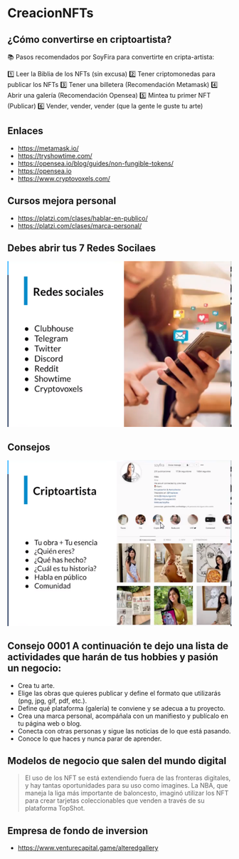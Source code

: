 # CreacionNFTs

## ¿Cómo convertirse en criptoartista?

📚 Pasos recomendados por SoyFira para convertirte en cripta-artista:

1️⃣ Leer la Biblia de los NFTs (sin excusa)
2️⃣ Tener criptomonedas para publicar los NFTs
3️⃣ Tener una billetera (Recomendación Metamask)
4️⃣ Abrir una galería (Recomendación Opensea)
5️⃣ Mintea tu primer NFT (Publicar)
6️⃣ Vender, vender, vender (que la gente le guste tu arte)


## Enlaces 

- https://metamask.io/
- https://tryshowtime.com/
- https://opensea.io/blog/guides/non-fungible-tokens/ 
- https://opensea.io
- https://www.cryptovoxels.com/

## Cursos mejora personal 
- https://platzi.com/clases/hablar-en-publico/
- https://platzi.com/clases/marca-personal/

## Debes abrir tus 7 Redes Socilaes 

![redes](./info/redes.png )


## Consejos 

![redes](./info/redes02.png )


## Consejo 0001 A continuación te dejo una lista de actividades que harán de tus hobbies y pasión un negocio:

- Crea tu arte.  
- Elige las obras que quieres publicar y define el formato que utilizarás (png, jpg, gif, pdf, etc.).
- Define qué plataforma (galería) te conviene y se adecua a tu proyecto.
- Crea una marca personal, acompáñala con un manifiesto y publícalo en tu página web o blog.
- Conecta con otras personas y sigue las noticias de lo que está pasando.
- Conoce lo que haces y nunca parar de aprender.


## Modelos de negocio que salen del mundo digital
> El uso de los NFT se está extendiendo fuera de las fronteras digitales, y hay tantas oportunidades para su uso como imagines. La NBA, que maneja la liga más importante de baloncesto, imaginó utilizar los NFT para crear tarjetas coleccionables que venden a través de su plataforma TopShot.

## Empresa de fondo de inversion 

- https://www.venturecapital.game/alteredgallery

